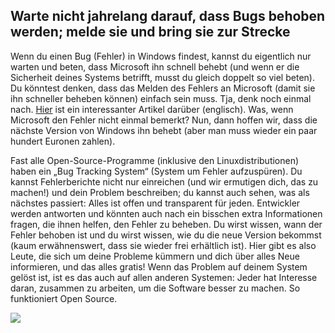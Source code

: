 



<h2>Warte nicht jahrelang darauf, dass Bugs behoben werden; melde sie und bring sie zur Strecke</h2>

Wenn du einen Bug (Fehler) in Windows findest, kannst du eigentlich nur warten und beten, dass Microsoft ihn schnell behebt (und wenn er die Sicherheit deines Systems betrifft, musst du gleich doppelt so viel beten). Du könntest denken, dass das Melden des Fehlers an Microsoft (damit sie ihn schneller beheben können) einfach sein muss. Tja, denk noch einmal nach. <a href="http://www.oreillynet.com/mac/blog/2002/06/mission_impossible_submitting.html">Hier</a> ist ein interessanter Artikel darüber (englisch). Was, wenn Microsoft den Fehler nicht einmal bemerkt? Nun, dann hoffen wir, dass die nächste Version von Windows ihn behebt (aber man muss wieder ein paar hundert Euronen zahlen).

Fast alle Open-Source-Programme (inklusive den Linuxdistributionen) haben ein „Bug Tracking System“ (System um Fehler aufzuspüren). Du kannst Fehlerberichte nicht nur einreichen (und wir ermutigen dich, das zu machen!) und dein Problem beschreiben; du kannst auch sehen, was als nächstes passiert: Alles ist offen und transparent für jeden. Entwickler werden antworten und könnten auch nach ein bisschen extra Informationen fragen, die ihnen helfen, den Fehler zu beheben. Du wirst wissen, wann der Fehler behoben ist und du wirst wissen, wie du die neue Version bekommst (kaum erwähnenswert, dass sie wieder frei erhältlich ist). Hier gibt es also Leute, die sich um deine Probleme kümmern und dich über alles Neue informieren, und das alles gratis! Wenn das Problem auf deinem System gelöst ist, ist es das auch auf allen anderen Systemen: Jeder hat Interesse daran, zusammen zu arbeiten, um die Software besser zu machen. So funktioniert Open Source.

<img src="Images/report_bugs_thumb.png" />




